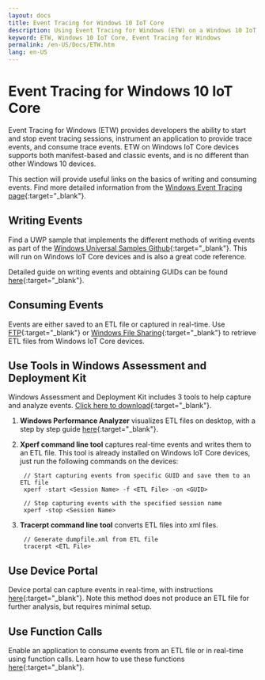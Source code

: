 ```yaml
---
layout: docs
title: Event Tracing for Windows 10 IoT Core
description: Using Event Tracing for Windows (ETW) on a Windows 10 IoT Core device
keyword: ETW, Windows 10 IoT Core, Event Tracing for Windows
permalink: /en-US/Docs/ETW.htm
lang: en-US
---
```


# Event Tracing for Windows 10 IoT Core

Event Tracing for Windows (ETW) provides developers the ability to start and stop event tracing sessions, instrument an application to provide trace events, and consume trace events.
ETW on Windows IoT Core devices supports both manifest-based and classic events, and is no different than other Windows 10 devices.

This section will provide useful links on the basics of writing and consuming events. Find more detailed information from the [Windows Event Tracing page](https://msdn.microsoft.com/library/windows/desktop/bb968803(v=vs.85).aspx){:target="_blank"}.

## Writing Events

Find a UWP sample that implements the different methods of writing events as part of the [Windows Universal Samples Github](https://github.com/Microsoft/Windows-universal-samples/tree/master/Samples/Logging){:target="_blank"}.
This will run on Windows IoT Core devices and is also a great code reference.

Detailed guide on writing events and obtaining GUIDs can be found [here](https://msdn.microsoft.com/library/windows/desktop/aa364161(v=vs.85).aspx){:target="_blank"}.

## Consuming Events

Events are either saved to an ETL file or captured in real-time.
Use [FTP]({{site.baseurl}}/{{page.lang}}/Docs/FTP.htm){:target="_blank"} or [Windows File Sharing]({{site.baseurl}}/{{page.lang}}/Docs/WindowsFileSharing.htm){:target="_blank"} to retrieve ETL files from Windows IoT Core devices.

## Use Tools in Windows Assessment and Deployment Kit

Windows Assessment and Deployment Kit includes 3 tools to help capture and analyze events. [Click here to download](http://go.microsoft.com/fwlink/p/?LinkId=526740){:target="_blank"}.


1. **Windows Performance Analyzer** visualizes ETL files on desktop, with a step by step guide [here](https://msdn.microsoft.com/library/windows/hardware/dn927319(v=vs.85).aspx){:target="_blank"}.

2. **Xperf command line tool** captures real-time events and writes them to an ETL file. This tool is already installed on Windows IoT Core devices, just run the following commands on the devices:

        // Start capturing events from specific GUID and save them to an ETL file
        xperf -start <Session Name> -f <ETL File> -on <GUID>

        // Stop capturing events with the specified session name
        xperf -stop <Session Name>


3. **Tracerpt command line tool** converts ETL files into xml files.

        // Generate dumpfile.xml from ETL file
        tracerpt <ETL File>


## Use Device Portal

Device portal can capture events in real-time, with instructions [here](https://msdn.microsoft.com/windows/uwp/debug-test-perf/device-portal){:target="_blank"}.
Note this method does not produce an ETL file for further analysis, but requires minimal setup.

## Use Function Calls

Enable an application to consume events from an ETL file or in real-time using function calls.
Learn how to use these functions [here](https://msdn.microsoft.com/library/windows/desktop/aa363692(v=vs.85).aspx){:target="_blank"}.
